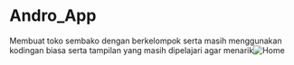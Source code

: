 # Andro_App

Membuat toko sembako dengan berkelompok serta masih menggunakan kodingan biasa serta tampilan yang masih dipelajari agar menarik![Home](https://user-images.githubusercontent.com/64537170/142752712-fdf35827-db4f-4d16-980b-a8cafe89fe19.PNG)
